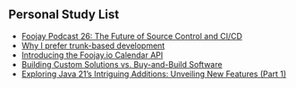 ## Personal Study List
<!-- BLOG-POST-LIST:START -->
- [Foojay Podcast 26: The Future of Source Control and CI/CD](https://foojay.io/today/foojay-podcast-26/)
- [Why I prefer trunk-based development](https://foojay.io/today/why-i-prefer-trunk-based-development/)
- [Introducing the Foojay.io Calendar API](https://foojay.io/today/foojay-calendar-api/)
- [Building Custom Solutions vs. Buy-and-Build Software](https://foojay.io/today/building-custom-solutions-vs-buy-and-build-software/)
- [Exploring Java 21’s Intriguing Additions: Unveiling New Features &lpar;Part 1&rpar;](https://foojay.io/today/exploring-java-21s-intriguing-additions-unveiling-new-features-part-1/)
<!-- BLOG-POST-LIST:END -->  
